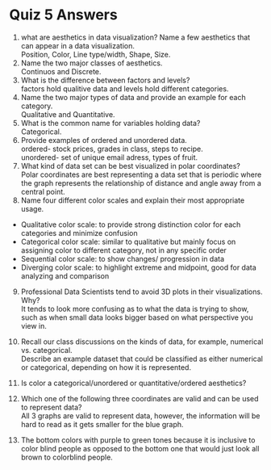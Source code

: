 # Quiz 5 Answers

1. what are aesthetics in data visualization? Name a few aesthetics that can appear in a data visualization.  
Position, Color, Line type/width, Shape, Size.  
2. Name the two major classes of aesthetics.  
Continuos and Discrete. 
3. What is the difference between factors and levels?  
factors hold qualitive data and levels hold different categories.   
4. Name the two major types of data and provide an example for each category.  
Qualitative and Quantitative.  
5. What is the common name for variables holding data?   
Categorical.  
6. Provide examples of ordered and unordered data.  
ordered- stock prices, grades in class, steps to recipe.  
unordered- set of unique email adress, types of fruit.  
7. What kind of data set can be best visualized in polar coordinates?  
Polar coordinates are best representing a data set that is periodic where the graph represents the relationship of distance and angle away from a central point.  
8. Name four different color scales and explain their most appropriate usage.  
- Qualitative color scale: to provide strong distinction color for each categories and minimize confusion  
- Categorical color scale: similar to qualitative but mainly focus on assigning color to different category, not in any specific order  
- Sequential color scale: to show changes/ progression in data  
- Diverging color scale: to highlight extreme and midpoint, good for data analyzing and comparison  
9. Professional Data Scientists tend to avoid 3D plots in their visualizations. Why?  
It tends to look more confusing as to what the data is trying to show, such as when small data looks bigger based on what perspective you view in.  
10. Recall our class discussions on the kinds of data, for example, numerical vs. categorical.  
Describe an example dataset that could be classified as either numerical or categorical, depending on how it is represented.  

11. Is color a categorical/unordered or quantitative/ordered aesthetics?  
    
12. Which one of the following three coordinates are valid and can be used to represent data?  
All 3 graphs are valid to represent data, however, the information will be hard to read as it gets smaller for the blue graph.  
13. The bottom colors with purple to green tones because it is inclusive to color blind people as opposed to the bottom one that would just look all brown to colorblind people.  
